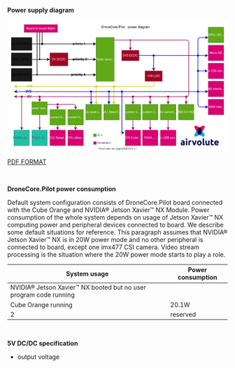 **Power supply diagram**

![aepilot1_power_supply_diagram.svg](uploads/fd7d7291101b34e284d886675b0bf097/aepilot1_power_supply_diagram.svg)

[PDF FORMAT](uploads/3475e310a2746c29dc62faa2b54d5e2e/aepilot1_power_supply_diagram.pdf)

&nbsp;

**DroneCore.Pilot power consumption**

Default system configuration consists of DroneCore.Pilot board connected with the Cube Orange and NVIDIA® Jetson Xavier™ NX Module. Power consumption of the whole system depends on usage of Jetson Xavier™ NX computing power and peripheral devices connected to board. 
We describe some default situations for reference. This paragraph assumes that NVIDIA® Jetson Xavier™ NX is in 20W power mode and no other peripheral is connected to board, except one imx477 CSI camera. Video stream processing is the situation where the 20W power mode starts to play a role. 
  
| System usage | Power consumption |
| ------ | ------ | 
| NVIDIA® Jetson Xavier™ NX booted but no user program code running
Cube Orange running | 20.1W | 
| 2 | reserved | 

&nbsp;


**5V DC/DC specification**
  - output voltage 